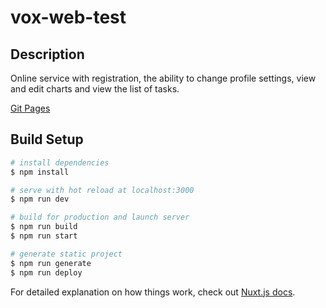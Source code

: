 # vox-web-test

## Description

Online service with registration, the ability to change profile settings, view and edit charts and view the list of tasks.

[Git Pages](https://slambeable.github.io/vox-web-test/)

## Build Setup

```bash
# install dependencies
$ npm install

# serve with hot reload at localhost:3000
$ npm run dev

# build for production and launch server
$ npm run build
$ npm run start

# generate static project
$ npm run generate
$ npm run deploy
```

For detailed explanation on how things work, check out [Nuxt.js docs](https://nuxtjs.org).
